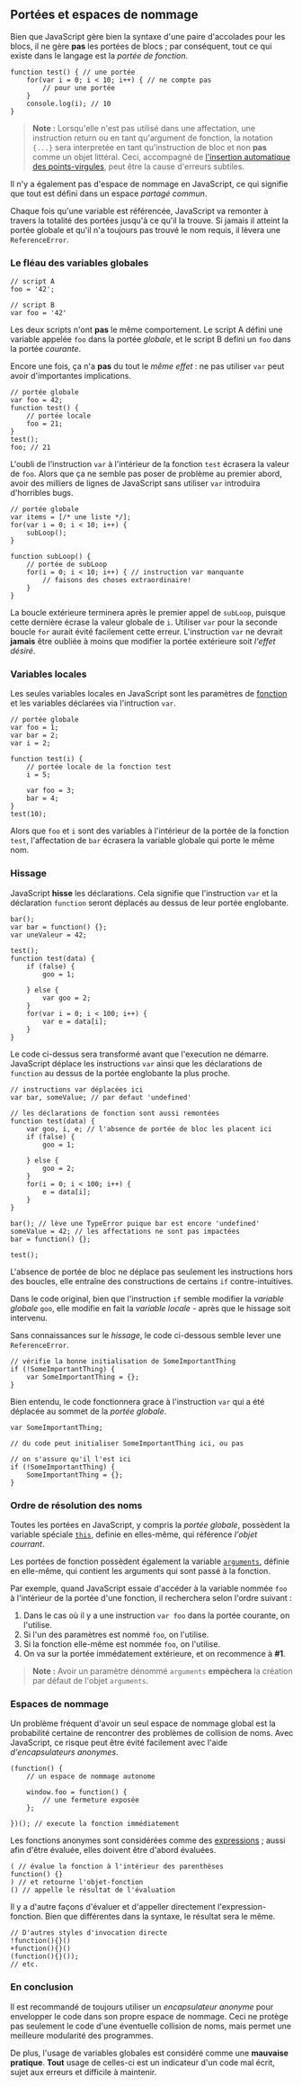 ## Portées et espaces de nommage

Bien que JavaScript gère bien la syntaxe d'une paire d'accolades pour les blocs,
il ne gère **pas** les portées de blocs ; par conséquent, tout ce qui existe dans le
langage est la *portée de fonction*.

    function test() { // une portée
        for(var i = 0; i < 10; i++) { // ne compte pas
            // pour une portée
        }
        console.log(i); // 10
    }

> **Note :** Lorsqu'elle n'est pas utilisé dans une affectation, une instruction return
> ou en tant qu'argument de fonction, la notation `{...}` sera interpretée en tant
> qu'instruction de bloc et non **pas** comme un objet littéral. Ceci, accompagné de
> [l'insertion automatique des points-virgules](#core.semicolon), peut être la cause
> d'erreurs subtiles.

Il n'y a également pas d'espace de nommage en JavaScript, ce qui signifie que tout est
défini dans un espace *partagé commun*.

Chaque fois qu'une variable est référencée, JavaScript va remonter à travers la totalité
des portées jusqu'à ce qu'il la trouve. Si jamais il atteint la portée globale et qu'il
n'a toujours pas trouvé le nom requis, il lèvera une `ReferenceError`.

### Le fléau des variables globales

    // script A
    foo = '42';

    // script B
    var foo = '42'

Les deux scripts n'ont **pas** le même comportement. Le script A défini une variable
appelée `foo` dans la portée *globale*, et le script B defini un `foo` dans la portée
*courante*.

Encore une fois, ça n'a **pas** du tout le *même effet* : ne pas utiliser `var` peut avoir
d'importantes implications.

    // portée globale
    var foo = 42;
    function test() {
        // portée locale
        foo = 21;
    }
    test();
    foo; // 21

L'oubli de l'instruction `var` à l'intérieur de la fonction `test` écrasera la valeur de `foo`.
Alors que ça ne semble pas poser de problème au premier abord, avoir des milliers de
lignes de JavaScript sans utiliser `var` introduira d'horribles bugs.

    // portée globale
    var items = [/* une liste */];
    for(var i = 0; i < 10; i++) {
        subLoop();
    }

    function subLoop() {
        // portée de subLoop
        for(i = 0; i < 10; i++) { // instruction var manquante
            // faisons des choses extraordinaire!
        }
    }

La boucle extérieure terminera après le premier appel de `subLoop`, puisque cette
dernière écrase la valeur globale de `i`. Utiliser `var` pour la seconde boucle `for`
aurait évité facilement cette erreur. L'instruction `var` ne devrait **jamais** être
oubliée à moins que modifier la portée extérieure soit *l'effet désiré*.

### Variables locales

Les seules variables locales en JavaScript sont les paramètres de [fonction](#function.general)
et les variables déclarées via l'intruction `var`.

    // portée globale
    var foo = 1;
    var bar = 2;
    var i = 2;

    function test(i) {
        // portée locale de la fonction test
        i = 5;

        var foo = 3;
        bar = 4;
    }
    test(10);

Alors que `foo` et `i` sont des variables à l'intérieur de la portée de la fonction
`test`, l'affectation de `bar` écrasera la variable globale qui porte le même nom.

### Hissage

JavaScript **hisse** les déclarations. Cela signifie que l'instruction `var` et la
déclaration `function` seront déplacés au dessus de leur portée englobante.

    bar();
    var bar = function() {};
    var uneValeur = 42;

    test();
    function test(data) {
        if (false) {
            goo = 1;

        } else {
            var goo = 2;
        }
        for(var i = 0; i < 100; i++) {
            var e = data[i];
        }
    }

Le code ci-dessus sera transformé avant que l'execution ne démarre. JavaScript déplace
les instructions `var` ainsi que les déclarations de `function` au dessus de la portée englobante
la plus proche.

    // instructions var déplacées ici
    var bar, someValue; // par defaut 'undefined'

    // les déclarations de fonction sont aussi remontées
    function test(data) {
        var goo, i, e; // l'absence de portée de bloc les placent ici
        if (false) {
            goo = 1;

        } else {
            goo = 2;
        }
        for(i = 0; i < 100; i++) {
            e = data[i];
        }
    }

    bar(); // lève une TypeError puique bar est encore 'undefined'
    someValue = 42; // les affectations ne sont pas impactées
    bar = function() {};

    test();

L'absence de portée de bloc ne déplace pas seulement les instructions hors des
boucles, elle entraîne des constructions de certains `if` contre-intuitives.

Dans le code original, bien que l'instruction `if` semble modifier la *variable
globale* `goo`, elle modifie en fait la *variable locale* - après que le hissage
soit intervenu.

Sans connaissances sur le *hissage*, le code ci-dessous semble lever une
`ReferenceError`.

    // vérifie la bonne initialisation de SomeImportantThing
    if (!SomeImportantThing) {
        var SomeImportantThing = {};
    }

Bien entendu, le code fonctionnera grace à l'instruction `var` qui a été déplacée au sommet
de la *portée globale*.

    var SomeImportantThing;

    // du code peut initialiser SomeImportantThing ici, ou pas

    // on s'assure qu'il l'est ici
    if (!SomeImportantThing) {
        SomeImportantThing = {};
    }

### Ordre de résolution des noms

Toutes les portées en JavaScript, y compris la *portée globale*, possèdent la variable
spéciale [`this`](#function.this), definie en elles-même, qui référence *l'objet courrant*.

Les portées de fonction possèdent également la variable [`arguments`](#function.arguments),
définie en elle-même, qui contient les arguments qui sont passé à la fonction.

Par exemple, quand JavaScript essaie d'accéder à la variable nommée `foo` à l'intérieur de
la portée d'une fonction, il recherchera selon l'ordre suivant :

 1. Dans le cas où il y a une instruction `var foo` dans la portée courante, on l'utilise.
 2. Si l'un des paramètres est nommé `foo`, on l'utilise.
 3. Si la fonction elle-même est nommée `foo`, on l'utilise.
 4. On va sur la portée immédatement extérieure, et on recommence à **#1**.

> **Note :** Avoir un paramètre dénommé `arguments` **empèchera** la création par défaut de
> l'objet `arguments`.

### Espaces de nommage

Un problème fréquent d'avoir un seul espace de nommage global est la probabilité certaine de rencontrer
des problèmes de collision de noms. Avec JavaScript, ce risque peut être évité facilement avec
l'aide *d'encapsulateurs anonymes*.

    (function() {
        // un espace de nommage autonome

        window.foo = function() {
            // une fermeture exposée
        };

    })(); // execute la fonction immédiatement


Les fonctions anonymes sont considérées comme des [expressions](#function.general) ; aussi afin
d'être évaluée, elles doivent être d'abord évaluées.

    ( // évalue la fonction à l'intérieur des parenthèses
    function() {}
    ) // et retourne l'objet-fonction
    () // appelle le résultat de l'évaluation

Il y a d'autre façons d'évaluer et d'appeller directement l'expression-fonction. Bien que
différentes dans la syntaxe, le résultat sera le même.

    // D'autres styles d'invocation directe
    !function(){}()
    +function(){}()
    (function(){}());
    // etc.

### En conclusion

Il est recommandé de toujours utiliser un *encapsulateur anonyme* pour envelopper le code
dans son propre espace de nommage. Ceci ne protège pas seulement le code d'une éventuelle collision
de noms, mais permet une meilleure modularité des programmes.

De plus, l'usage de variables globales est considéré comme une **mauvaise pratique**. **Tout**
usage de celles-ci est un indicateur d'un code mal écrit, sujet aux erreurs et difficile
à maintenir.
